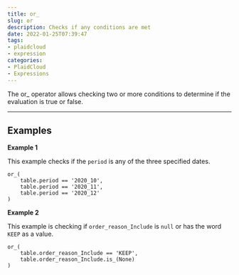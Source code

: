 ```yaml
---
title: or_
slug: or
description: Checks if any conditions are met
date: 2022-01-25T07:39:47
tags:
- plaidcloud
- expression
categories:
- PlaidCloud
- Expressions
---
```



The or\_ operator allows checking two or more conditions to determine if the evaluation is true or false.




---

## Examples


**Example 1**


This example checks if the `period` is any of the three specified dates.



```
or_(  
    table.period == '2020_10',  
    table.period == '2020_11',  
    table.period == '2020_12'  
)
```


**Example 2**


This example is checking if `order_reason_Include` is `null` or has the word `KEEP` as a value.



```
or_(  
    table.order_reason_Include == 'KEEP',  
    table.order_reason_Include.is_(None)  
)
```

